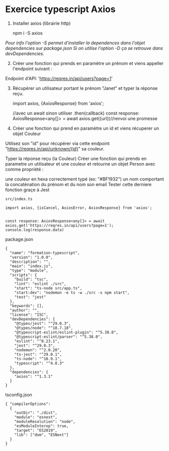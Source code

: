 # Exercice typescript Axios 


1. Installer axios (librairie http)

    npm i -S axios

*Pour info l'option -S permet d'installer la dependences dans l'objet dependencies sur package.json Si on utilise l'option -D ça se retrouve dans devDependencies.*

2. Créer une fonction qui prends en paramètre un prénom et viens appeller l'endpoint suivant :

Endpoint d'API: 'https://reqres.in/api/users?page=1'

3. Récupérer un utilisateur portant le prénom "Janet" et typer la réponse reçu.


    import axios, {AxiosResponse} from 'axios';

    //avec un await sinon utiliser .then(callback)
    const response: AxiosResponse<any[]> = await  axios.get({url})//renvoi une promesse
    
    

4. Créer une fonction qui prend en paramètre un id et viens récuperer un objet Couleur

Utilisez son "id" pour récupérer via cette endpoint "https://reqres.in/api/unknown/{id}" sa couleur.

Typer la réponse reçu (la Couleur)
Créer une fonction qui prends en parametre un utilisateur et une couleur et retourne un objet Person avec comme propriété :

une couleur en hexa correctement typé (ex: "#BF1932")
un nom comportant la concaténation du prénom et du nom
son email
Tester cette derniere fonction graçe à Jest

    src/index.ts

    import axios, {isCancel, AxiosError, AxiosResponse} from 'axios';


    const response: AxiosResponse<any[]> = await axios.get('https://reqres.in/api/users?page=1');
    console.log(response.data)

package.json

    {
      "name": "formation-typescript",
      "version": "1.0.0",
      "description": "",
      "main": "index.js",
      "type": "module",
      "scripts": {
        "build": "tsc",
        "lint": "eslint ./src",
        "start": "ts-node src/app.ts",
        "start:dev": "nodemon -e ts -w ./src -x npm start",
        "test": "jest"
      },
      "keywords": [],
      "author": "",
      "license": "ISC",
      "devDependencies": {
        "@types/jest": "^29.0.3",
        "@types/node": "^18.7.18",
        "@typescript-eslint/eslint-plugin": "^5.38.0",
        "@typescript-eslint/parser": "^5.38.0",
        "eslint": "^8.23.1",
        "jest": "^29.0.3",
        "nodemon": "^2.0.20",
        "ts-jest": "^29.0.1",
        "ts-node": "^10.9.1",
        "typescript": "^4.8.3"
      },
      "dependencies": {
        "axios": "^1.3.1"
      }
    }
  
tsconfig.json

    { "compilerOptions": 
      { 
        "outDir": "./dist", 
        "module": "esnext", 
        "moduleResolution": "node", 
        "esModuleInterop": true, 
        "target": "ES2019", 
        "lib": ["dom", "ESNext"] 
      } 
    }
